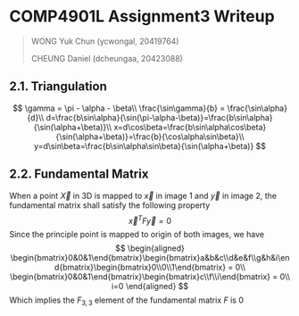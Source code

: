 # COMP4901L Assignment3 Writeup

>WONG Yuk Chun (ycwongal, 20419764)
>
>CHEUNG Daniel (dcheungaa, 20423088)

## 2.1. Triangulation

$$
\gamma = \pi - \alpha - \beta\\
\frac{\sin\gamma}{b} = \frac{\sin\alpha}{d}\\
d=\frac{b\sin\alpha}{\sin(\pi-\alpha-\beta)}=\frac{b\sin\alpha}{\sin(\alpha+\beta)}\\
x=d\cos\beta=\frac{b\sin\alpha\cos\beta}{\sin(\alpha+\beta)}=\frac{b}{\cos\alpha\sin\beta}\\
y=d\sin\beta=\frac{b\sin\alpha\sin\beta}{\sin(\alpha+\beta)}
$$

## 2.2. Fundamental Matrix

When a point $\vec X$ in 3D is mapped to $\vec x$ in image 1 and $\vec y$ in image 2, the fundamental matrix shall satisfy the following property
$$
\vec x^T F\vec y = 0
$$
Since the principle point is mapped to origin of both images, we have
$$
\begin{aligned}
\begin{bmatrix}0&0&1\end{bmatrix}\begin{bmatrix}a&b&c\\d&e&f\\g&h&i\end{bmatrix}\begin{bmatrix}0\\0\\1\end{bmatrix} = 0\\
\begin{bmatrix}0&0&1\end{bmatrix}\begin{bmatrix}c\\f\\i\end{bmatrix} = 0\\
i=0
\end{aligned}
$$
Which implies the $F_{3,3}$ element of the fundamental matrix $F$ is 0
